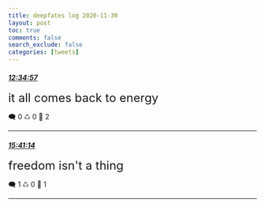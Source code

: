 ```yaml
---
title: deepfates log 2020-11-30
layout: post
toc: true
comments: false
search_exclude: false
categories: [tweets]
---
```



#### <a href = "https://twitter.com/deepfates/status/1333494747705458690">*12:34:57*</a>

<font size="5">it all comes back to energy</font>



🗨️ 0 ♺ 0 🤍  2   

---
    
#### <a href = "https://twitter.com/deepfates/status/1333541626732376064">*15:41:14*</a>

<font size="5">freedom isn't a thing</font>



🗨️ 1 ♺ 0 🤍  1   

---
    
            


